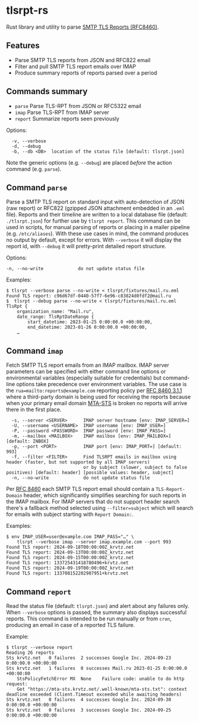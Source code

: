 # tlsrpt-rs

Rust library and utility to parse [SMTP TLS Reports (RFC8460)](https://datatracker.ietf.org/doc/html/rfc8460).

## Features

* Parse SMTP TLS reports from JSON and RFC822 email
* Filter and pull SMTP TLS report emails over IMAP
* Produce summary reports of reports parsed over a period

## Commands summary

* `parse`   Parse TLS-RPT from JSON or RFC5322 email
* `imap`    Parse TLS-RPT from IMAP server
* `report`  Summarize reports seen previously

Options:

```
  -v, --verbose  
  -d, --debug    
  -b, --db <DB>  location of the status file [default: tlsrpt.json]
```
Note the generic options (e.g. `--debug`) are placed _before_ the action command (e.g. `parse`).

## Command `parse`

Parse a SMTP TLS report on standard input with auto-detection of JSON (raw report) or RFC822 (gzipped JSON attachment
embedded in an `.eml` file).  Reports and their timeline are written to a local database file (default: `./tlsrpt.json`)
for further use by `tlsrpt report`.  This command can be used in scripts, for manual parsing of reports or placing
in a mailer pipeline (e.g. `/etc/aliases`). With these use cases in mind, the command produces no output by default,
except for errors. With `--verbose` it will display the report id, with `--debug` it will pretty-print detailed
report structure. 


Options:
```
-n, --no-write             do not update status file
```

Examples:

```
$ tlsrpt --verbose parse --no-write < tlsrpt/fixtures/mail.ru.eml
Found TLS report: c96d67df-0440-57f7-6e96-c83824d0fdf2@mail.ru
$  tlsrpt --debug parse --no-write < tlsrpt/fixtures/mail.ru.eml
TlsRpt {
    organization_name: "Mail.ru",
    date_range: TlsRptDateRange {
        start_datetime: 2023-01-25 0:00:00.0 +00:00:00,
        end_datetime: 2023-01-26 0:00:00.0 +00:00:00,
    …
```

## Command `imap`

Fetch SMTP TLS report emails from an IMAP mailbox. IMAP server parameters can be specified with either command line
options or environmental variables (especially suitable for credentials) but command-line options take precedence
over environment variables. The use case is the `rua=mailto:reports@example.com` reporting policy per
[RFC 8460 3.1.1](https://datatracker.ietf.org/doc/html/rfc8460#section-3.1.1) where a third-party domain is being
used for receiving the reports because when your primary email domain
[MTA-STS](https://datatracker.ietf.org/doc/html/rfc8461) is broken no reports will arrive there in the first place.

```
  -s, --server <SERVER>      IMAP server hostname [env: IMAP_SERVER=]
  -U, --username <USERNAME>  IMAP username [env: IMAP_USER=]
  -P, --password <PASSWORD>  IMAP password [env: IMAP_PASS=]
  -m, --mailbox <MAILBOX>    IMAP mailbox [env: IMAP_MAILBOX=] [default: INBOX]
  -p, --port <PORT>          IMAP port [env: IMAP_PORT=] [default: 993]
  -f, --filter <FILTER>      Find TLSRPT emails in mailbox using header (faster, but not supported by all IMAP servers)
                             or by subject (slower, subject to false positives) [default: header] [possible values: header, subject]
  -n, --no-write             do not update status file
````

Per [RFC 8460](https://datatracker.ietf.org/doc/html/rfc8460) each SMTP TLS report email should contain 
a `TLS-Report-Domain` header, which significantly simplifies searching for such reports in the IMAP mailbox. For
IMAP servers that do not support header search there's a fallback method selected using `--filter=subject` which
will search for emails with subject starting with `Report Domain:`.

Examples:

```
$ env IMAP_USER=user@example.com IMAP_PASS="…" \
    tlsrpt --verbose imap --server imap.example.com --port 993
Found TLS report: 2024-09-18T00:00:00Z_krvtz.net
Found TLS report: 2024-09-13T00:00:00Z_krvtz.net
Found TLS report: 2024-09-15T00:00:00Z_krvtz.net
Found TLS report: 133725431418780496+krvtz.net
Found TLS report: 2024-09-19T00:00:00Z_krvtz.net
Found TLS report: 133708152202987951+krvtz.net
```

## Command `report`

Read the status file (default: `tlsrpt.json`) and alert about any failures only. When `--verbose` options is passed,
the summary also displays successful reports. This command is intended to be run manually or from `cron`, producing
an email in case of a reported TLS failure.

Example:

```
$ tlsrpt --verbose report
Reading 26 reports
Sts	krvtz.net	0 failures	2 successes	Google Inc. 2024-09-23 0:00:00.0 +00:00:00
Sts	krvtz.net	1 failures	0 successes	Mail.ru 2023-01-25 0:00:00.0 +00:00:00
	StsPolicyFetchError	MX	None	Failure code: unable to do http request:
	Get "https://mta-sts.krvtz.net/.well-known/mta-sts.txt": context deadline exceeded (Client.Timeout exceeded while awaiting headers)	
Sts	krvtz.net	0 failures	4 successes	Google Inc. 2024-09-30 0:00:00.0 +00:00:00
Sts	krvtz.net	0 failures	3 successes	Google Inc. 2024-09-25 0:00:00.0 +00:00:00
```